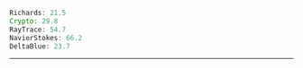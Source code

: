 ```javascript
Richards: 21.5
Crypto: 29.8
RayTrace: 54.7
NavierStokes: 66.2
DeltaBlue: 23.7
```
---
